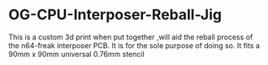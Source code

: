 # OG-CPU-Interposer-Reball-Jig
This is a custom 3d print when put together ,will aid the reball process of the n64-freak interposer PCB.
It is for the sole purpose of doing so.
It fits a 90mm x 90mm universal 0.76mm stencil
